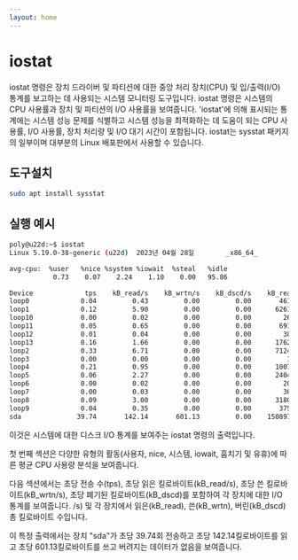 ```yaml
---
layout: home
---
```


# iostat
iostat 명령은 장치 드라이버 및 파티션에 대한 중앙 처리 장치(CPU) 및 입/출력(I/O) 통계를 보고하는 데 사용되는 시스템 모니터링 도구입니다. iostat 명령은 시스템의 CPU 사용률과 장치 및 파티션의 I/O 사용률을 보여줍니다. 'iostat'에 의해 표시되는 통계에는 시스템 성능 문제를 식별하고 시스템 성능을 최적화하는 데 도움이 되는 CPU 사용률, I/O 사용률, 장치 처리량 및 I/O 대기 시간이 포함됩니다. iostat는 sysstat 패키지의 일부이며 대부분의 Linux 배포판에서 사용할 수 있습니다.

## 도구설치
```bash
sudo apt install sysstat
```

## 실행 예시

```bash
poly@u22d:~$ iostat
Linux 5.19.0-38-generic (u22d)  2023년 04월 28일        _x86_64_        (2 CPU)

avg-cpu:  %user   %nice %system %iowait  %steal   %idle
           0.73    0.07    2.24    1.10    0.00   95.86

Device             tps    kB_read/s    kB_wrtn/s    kB_dscd/s    kB_read    kB_wrtn    kB_dscd
loop0             0.04         0.43         0.00         0.00       4611          0          0
loop1             0.12         5.90         0.00         0.00      62612          0          0
loop10            0.00         0.02         0.00         0.00        261          0          0
loop11            0.05         0.65         0.00         0.00       6915          0          0
loop12            0.01         0.04         0.00         0.00        385          0          0
loop13            0.16         1.66         0.00         0.00      17627          0          0
loop2             0.33         6.71         0.00         0.00      71245          0          0
loop3             0.00         0.00         0.00         0.00         17          0          0
loop4             0.21         0.95         0.00         0.00      10074          0          0
loop5             0.06         2.27         0.00         0.00      24049          0          0
loop6             0.00         0.02         0.00         0.00        209          0          0
loop7             0.00         0.03         0.00         0.00        362          0          0
loop8             0.09         3.00         0.00         0.00      31804          0          0
loop9             0.04         0.35         0.00         0.00       3751          0          0
sda              39.74       142.14       601.13         0.00    1508977    6381701          0
```

이것은 시스템에 대한 디스크 I/O 통계를 보여주는 iostat 명령의 출력입니다.

첫 번째 섹션은 다양한 유형의 활동(사용자, nice, 시스템, iowait, 훔치기 및 유휴)에 따른 평균 CPU 사용량 분석을 보여줍니다.

다음 섹션에서는 초당 전송 수(tps), 초당 읽은 킬로바이트(kB_read/s), 초당 쓴 킬로바이트(kB_wrtn/s), 초당 폐기된 킬로바이트(kB_dscd)를 포함하여 각 장치에 대한 I/O 통계를 보여줍니다. /s) 및 각 장치에서 읽은(kB_read), 쓴(kB_wrtn), 버린(kB_dscd) 총 킬로바이트 수입니다.

이 특정 출력에서는 장치 "sda"가 초당 39.74회 전송하고 초당 142.14킬로바이트를 읽고 초당 601.13킬로바이트를 쓰고 버려지는 데이터가 없음을 보여줍니다.